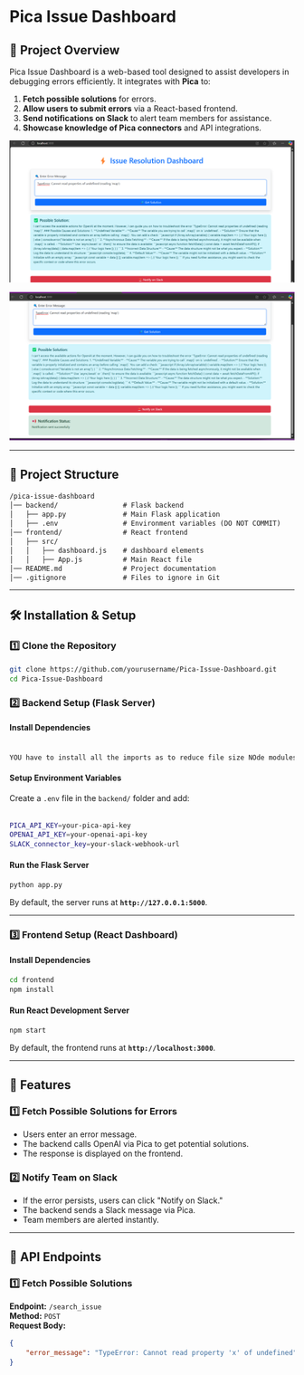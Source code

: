 # Pica Issue Dashboard

## 🚀 Project Overview
Pica Issue Dashboard is a web-based tool designed to assist developers in debugging errors efficiently. It integrates with **Pica** to:
1. **Fetch possible solutions** for errors.
2. **Allow users to submit errors** via a React-based frontend.
3. **Send notifications on Slack** to alert team members for assistance.
4. **Showcase knowledge of Pica connectors** and API integrations.

![Dashboard Screenshot](Screenshot%20(186).png)

![Error Solution Screenshot](Screenshot%20(187).png)

---

## 📂 Project Structure
```
/pica-issue-dashboard
│── backend/                # Flask backend
│   ├── app.py              # Main Flask application
│   ├── .env                # Environment variables (DO NOT COMMIT)
│── frontend/               # React frontend
│   ├── src/
│   │   ├── dashboard.js    # dashboard elements
│   │   ├── App.js          # Main React file
│── README.md               # Project documentation
│── .gitignore              # Files to ignore in Git
```

---

## 🛠️ Installation & Setup
### **1️⃣ Clone the Repository**
```sh
git clone https://github.com/yourusername/Pica-Issue-Dashboard.git
cd Pica-Issue-Dashboard
```

### **2️⃣ Backend Setup (Flask Server)**
#### Install Dependencies
```sh

YOU have to install all the imports as to reduce file size NOde modules and venv -everything is deleted
```
#### Setup Environment Variables
Create a `.env` file in the `backend/` folder and add:
```sh

PICA_API_KEY=your-pica-api-key
OPENAI_API_KEY=your-openai-api-key
SLACK_connector_key=your-slack-webhook-url
```
#### Run the Flask Server
```sh
python app.py
```
By default, the server runs at **`http://127.0.0.1:5000`**.

---

### **3️⃣ Frontend Setup (React Dashboard)**
#### Install Dependencies
```sh
cd frontend
npm install
```
#### Run React Development Server
```sh
npm start
```
By default, the frontend runs at **`http://localhost:3000`**.

---

## 🎯 Features
### **1️⃣ Fetch Possible Solutions for Errors**
- Users enter an error message.
- The backend calls OpenAI via Pica to get potential solutions.
- The response is displayed on the frontend.

### **2️⃣ Notify Team on Slack**
- If the error persists, users can click "Notify on Slack."
- The backend sends a Slack message via Pica.
- Team members are alerted instantly.

---

## 📡 API Endpoints
### **1️⃣ Fetch Possible Solutions**
**Endpoint:** `/search_issue`  
**Method:** `POST`  
**Request Body:**
```json
{
    "error_message": "TypeError: Cannot read property 'x' of undefined"
}
```
